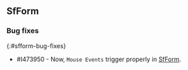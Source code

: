 ## SfForm

### Bug fixes
{:#sfform-bug-fixes}

* \#I473950 - Now, `Mouse Events` trigger properly in [SfForm](https://help.syncfusion.com/cr/windowsforms/Syncfusion.WinForms.Controls.SfForm.html).